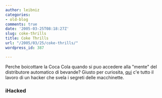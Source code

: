 ```yaml
---
author: leibniz
categories:
- old-blog
comments: true
date: '2005-03-25T08:18:27Z'
slug: coke-thrills
title: Coke Thrills
url: "/2005/03/25/coke-thrills/"
wordpress_id: 387

---
```

Perche boicottare la Coca Cola quando si puo accedere alla "mente"
del distributore automatico di bevande? Giusto per curiosita, [qui](http://www.i-hacked.com/content/view/12/48/) c'e tutto il lavoro di un hacker che svela i segreti delle macchinette.




### iHacked 
